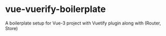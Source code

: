 # vue-vuerify-boilerplate
A boilerplate setup for Vue-3 project with Vuetify plugin along with (Router, Store)
